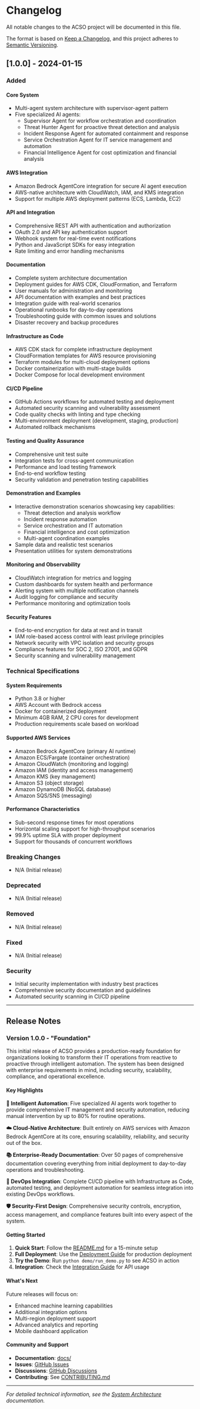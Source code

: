 # Changelog

All notable changes to the ACSO project will be documented in this file.

The format is based on [Keep a Changelog](https://keepachangelog.com/en/1.0.0/),
and this project adheres to [Semantic Versioning](https://semver.org/spec/v2.0.0.html).

## [1.0.0] - 2024-01-15

### Added

#### Core System
- Multi-agent system architecture with supervisor-agent pattern
- Five specialized AI agents:
  - Supervisor Agent for workflow orchestration and coordination
  - Threat Hunter Agent for proactive threat detection and analysis
  - Incident Response Agent for automated containment and response
  - Service Orchestration Agent for IT service management and automation
  - Financial Intelligence Agent for cost optimization and financial analysis

#### AWS Integration
- Amazon Bedrock AgentCore integration for secure AI agent execution
- AWS-native architecture with CloudWatch, IAM, and KMS integration
- Support for multiple AWS deployment patterns (ECS, Lambda, EC2)

#### API and Integration
- Comprehensive REST API with authentication and authorization
- OAuth 2.0 and API key authentication support
- Webhook system for real-time event notifications
- Python and JavaScript SDKs for easy integration
- Rate limiting and error handling mechanisms

#### Documentation
- Complete system architecture documentation
- Deployment guides for AWS CDK, CloudFormation, and Terraform
- User manuals for administration and monitoring
- API documentation with examples and best practices
- Integration guide with real-world scenarios
- Operational runbooks for day-to-day operations
- Troubleshooting guide with common issues and solutions
- Disaster recovery and backup procedures

#### Infrastructure as Code
- AWS CDK stack for complete infrastructure deployment
- CloudFormation templates for AWS resource provisioning
- Terraform modules for multi-cloud deployment options
- Docker containerization with multi-stage builds
- Docker Compose for local development environment

#### CI/CD Pipeline
- GitHub Actions workflows for automated testing and deployment
- Automated security scanning and vulnerability assessment
- Code quality checks with linting and type checking
- Multi-environment deployment (development, staging, production)
- Automated rollback mechanisms

#### Testing and Quality Assurance
- Comprehensive unit test suite
- Integration tests for cross-agent communication
- Performance and load testing framework
- End-to-end workflow testing
- Security validation and penetration testing capabilities

#### Demonstration and Examples
- Interactive demonstration scenarios showcasing key capabilities:
  - Threat detection and analysis workflow
  - Incident response automation
  - Service orchestration and IT automation
  - Financial intelligence and cost optimization
  - Multi-agent coordination examples
- Sample data and realistic test scenarios
- Presentation utilities for system demonstrations

#### Monitoring and Observability
- CloudWatch integration for metrics and logging
- Custom dashboards for system health and performance
- Alerting system with multiple notification channels
- Audit logging for compliance and security
- Performance monitoring and optimization tools

#### Security Features
- End-to-end encryption for data at rest and in transit
- IAM role-based access control with least privilege principles
- Network security with VPC isolation and security groups
- Compliance features for SOC 2, ISO 27001, and GDPR
- Security scanning and vulnerability management

### Technical Specifications

#### System Requirements
- Python 3.8 or higher
- AWS Account with Bedrock access
- Docker for containerized deployment
- Minimum 4GB RAM, 2 CPU cores for development
- Production requirements scale based on workload

#### Supported AWS Services
- Amazon Bedrock AgentCore (primary AI runtime)
- Amazon ECS/Fargate (container orchestration)
- Amazon CloudWatch (monitoring and logging)
- Amazon IAM (identity and access management)
- Amazon KMS (key management)
- Amazon S3 (object storage)
- Amazon DynamoDB (NoSQL database)
- Amazon SQS/SNS (messaging)

#### Performance Characteristics
- Sub-second response times for most operations
- Horizontal scaling support for high-throughput scenarios
- 99.9% uptime SLA with proper deployment
- Support for thousands of concurrent workflows

### Breaking Changes
- N/A (Initial release)

### Deprecated
- N/A (Initial release)

### Removed
- N/A (Initial release)

### Fixed
- N/A (Initial release)

### Security
- Initial security implementation with industry best practices
- Comprehensive security documentation and guidelines
- Automated security scanning in CI/CD pipeline

---

## Release Notes

### Version 1.0.0 - "Foundation"

This initial release of ACSO provides a production-ready foundation for organizations looking to transform their IT operations from reactive to proactive through intelligent automation. The system has been designed with enterprise requirements in mind, including security, scalability, compliance, and operational excellence.

#### Key Highlights

**🤖 Intelligent Automation**: Five specialized AI agents work together to provide comprehensive IT management and security automation, reducing manual intervention by up to 80% for routine operations.

**☁️ Cloud-Native Architecture**: Built entirely on AWS services with Amazon Bedrock AgentCore at its core, ensuring scalability, reliability, and security out of the box.

**📚 Enterprise-Ready Documentation**: Over 50 pages of comprehensive documentation covering everything from initial deployment to day-to-day operations and troubleshooting.

**🔧 DevOps Integration**: Complete CI/CD pipeline with Infrastructure as Code, automated testing, and deployment automation for seamless integration into existing DevOps workflows.

**🛡️ Security-First Design**: Comprehensive security controls, encryption, access management, and compliance features built into every aspect of the system.

#### Getting Started

1. **Quick Start**: Follow the [README.md](README.md) for a 15-minute setup
2. **Full Deployment**: Use the [Deployment Guide](docs/deployment-guide.md) for production deployment
3. **Try the Demo**: Run `python demo/run_demo.py` to see ACSO in action
4. **Integration**: Check the [Integration Guide](docs/integration-guide.md) for API usage

#### What's Next

Future releases will focus on:
- Enhanced machine learning capabilities
- Additional integration options
- Multi-region deployment support
- Advanced analytics and reporting
- Mobile dashboard application

#### Community and Support

- **Documentation**: [docs/](docs/)
- **Issues**: [GitHub Issues](https://github.com/your-org/acso/issues)
- **Discussions**: [GitHub Discussions](https://github.com/your-org/acso/discussions)
- **Contributing**: See [CONTRIBUTING.md](CONTRIBUTING.md)

---

*For detailed technical information, see the [System Architecture](docs/system-architecture.md) documentation.*
